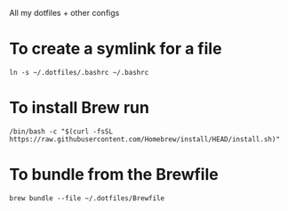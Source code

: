All my dotfiles + other configs

# To create a symlink for a file
`ln -s ~/.dotfiles/.bashrc ~/.bashrc`


# To install Brew run
`/bin/bash -c "$(curl -fsSL https://raw.githubusercontent.com/Homebrew/install/HEAD/install.sh)"`

# To bundle from the Brewfile
`brew bundle --file ~/.dotfiles/Brewfile`

